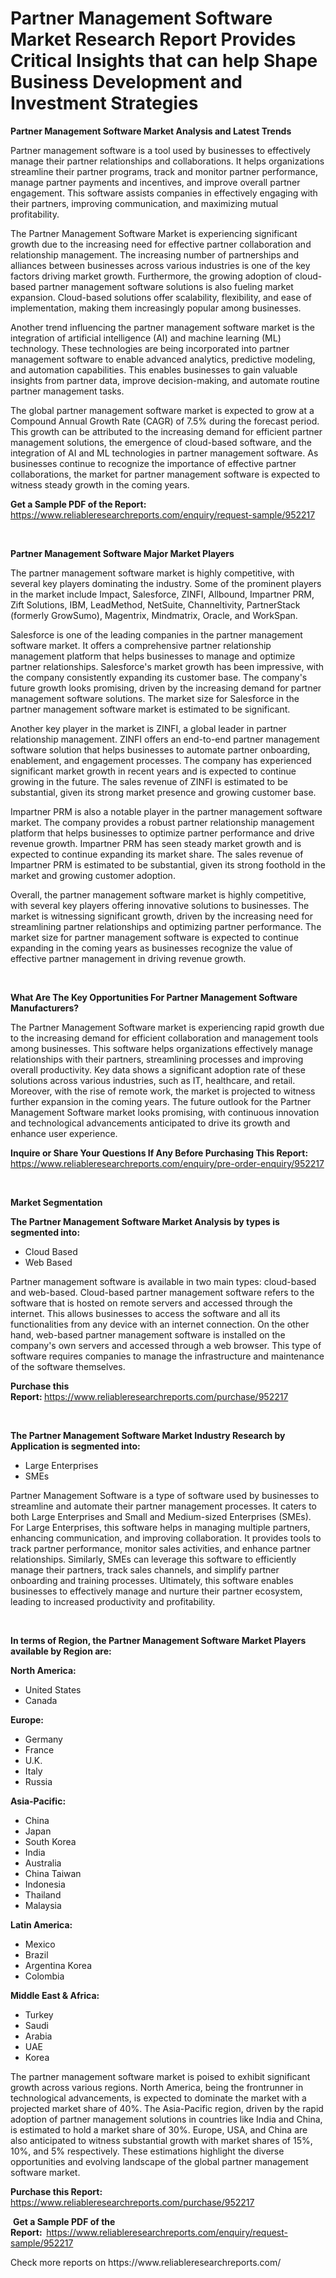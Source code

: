<p><h1>Partner Management Software Market Research Report Provides Critical Insights that can help Shape Business Development and Investment Strategies</h1></p><p><strong>Partner Management Software Market Analysis and Latest Trends</strong></p>
<p><p>Partner management software is a tool used by businesses to effectively manage their partner relationships and collaborations. It helps organizations streamline their partner programs, track and monitor partner performance, manage partner payments and incentives, and improve overall partner engagement. This software assists companies in effectively engaging with their partners, improving communication, and maximizing mutual profitability.</p><p>The Partner Management Software Market is experiencing significant growth due to the increasing need for effective partner collaboration and relationship management. The increasing number of partnerships and alliances between businesses across various industries is one of the key factors driving market growth. Furthermore, the growing adoption of cloud-based partner management software solutions is also fueling market expansion. Cloud-based solutions offer scalability, flexibility, and ease of implementation, making them increasingly popular among businesses.</p><p>Another trend influencing the partner management software market is the integration of artificial intelligence (AI) and machine learning (ML) technology. These technologies are being incorporated into partner management software to enable advanced analytics, predictive modeling, and automation capabilities. This enables businesses to gain valuable insights from partner data, improve decision-making, and automate routine partner management tasks.</p><p>The global partner management software market is expected to grow at a Compound Annual Growth Rate (CAGR) of 7.5% during the forecast period. This growth can be attributed to the increasing demand for efficient partner management solutions, the emergence of cloud-based software, and the integration of AI and ML technologies in partner management software. As businesses continue to recognize the importance of effective partner collaborations, the market for partner management software is expected to witness steady growth in the coming years.</p></p>
<p><strong>Get a Sample PDF of the Report:&nbsp;</strong> <a href="https://www.reliableresearchreports.com/enquiry/request-sample/952217">https://www.reliableresearchreports.com/enquiry/request-sample/952217</a></p>
<p>&nbsp;</p>
<p><strong>Partner Management Software Major Market Players</strong></p>
<p><p>The partner management software market is highly competitive, with several key players dominating the industry. Some of the prominent players in the market include Impact, Salesforce, ZINFI, Allbound, Impartner PRM, Zift Solutions, IBM, LeadMethod, NetSuite, Channeltivity, PartnerStack (formerly GrowSumo), Magentrix, Mindmatrix, Oracle, and WorkSpan.</p><p>Salesforce is one of the leading companies in the partner management software market. It offers a comprehensive partner relationship management platform that helps businesses to manage and optimize partner relationships. Salesforce's market growth has been impressive, with the company consistently expanding its customer base. The company's future growth looks promising, driven by the increasing demand for partner management software solutions. The market size for Salesforce in the partner management software market is estimated to be significant.</p><p>Another key player in the market is ZINFI, a global leader in partner relationship management. ZINFI offers an end-to-end partner management software solution that helps businesses to automate partner onboarding, enablement, and engagement processes. The company has experienced significant market growth in recent years and is expected to continue growing in the future. The sales revenue of ZINFI is estimated to be substantial, given its strong market presence and growing customer base.</p><p>Impartner PRM is also a notable player in the partner management software market. The company provides a robust partner relationship management platform that helps businesses to optimize partner performance and drive revenue growth. Impartner PRM has seen steady market growth and is expected to continue expanding its market share. The sales revenue of Impartner PRM is estimated to be substantial, given its strong foothold in the market and growing customer adoption.</p><p>Overall, the partner management software market is highly competitive, with several key players offering innovative solutions to businesses. The market is witnessing significant growth, driven by the increasing need for streamlining partner relationships and optimizing partner performance. The market size for partner management software is expected to continue expanding in the coming years as businesses recognize the value of effective partner management in driving revenue growth.</p></p>
<p>&nbsp;</p>
<p><strong>What Are The Key Opportunities For Partner Management Software Manufacturers?</strong></p>
<p><p>The Partner Management Software market is experiencing rapid growth due to the increasing demand for efficient collaboration and management tools among businesses. This software helps organizations effectively manage relationships with their partners, streamlining processes and improving overall productivity. Key data shows a significant adoption rate of these solutions across various industries, such as IT, healthcare, and retail. Moreover, with the rise of remote work, the market is projected to witness further expansion in the coming years. The future outlook for the Partner Management Software market looks promising, with continuous innovation and technological advancements anticipated to drive its growth and enhance user experience.</p></p>
<p><strong>Inquire or Share Your Questions If Any Before Purchasing This Report:</strong> <a href="https://www.reliableresearchreports.com/enquiry/pre-order-enquiry/952217">https://www.reliableresearchreports.com/enquiry/pre-order-enquiry/952217</a></p>
<p>&nbsp;</p>
<p><strong>Market Segmentation</strong></p>
<p><strong>The Partner Management Software Market Analysis by types is segmented into:</strong></p>
<p><ul><li>Cloud Based</li><li>Web Based</li></ul></p>
<p><p>Partner management software is available in two main types: cloud-based and web-based. Cloud-based partner management software refers to the software that is hosted on remote servers and accessed through the internet. This allows businesses to access the software and all its functionalities from any device with an internet connection. On the other hand, web-based partner management software is installed on the company's own servers and accessed through a web browser. This type of software requires companies to manage the infrastructure and maintenance of the software themselves.</p></p>
<p><strong>Purchase this Report:&nbsp;</strong><a href="https://www.reliableresearchreports.com/purchase/952217">https://www.reliableresearchreports.com/purchase/952217</a></p>
<p>&nbsp;</p>
<p><strong>The Partner Management Software Market Industry Research by Application is segmented into:</strong></p>
<p><ul><li>Large Enterprises</li><li>SMEs</li></ul></p>
<p><p>Partner Management Software is a type of software used by businesses to streamline and automate their partner management processes. It caters to both Large Enterprises and Small and Medium-sized Enterprises (SMEs). For Large Enterprises, this software helps in managing multiple partners, enhancing communication, and improving collaboration. It provides tools to track partner performance, monitor sales activities, and enhance partner relationships. Similarly, SMEs can leverage this software to efficiently manage their partners, track sales channels, and simplify partner onboarding and training processes. Ultimately, this software enables businesses to effectively manage and nurture their partner ecosystem, leading to increased productivity and profitability.</p></p>
<p>&nbsp;</p>
<p><strong>In terms of Region, the Partner Management Software Market Players available by Region are:</strong></p>
<p>
    <p> <strong> North America: </strong>
        <ul>
            <li>United States</li>
            <li>Canada</li>
        </ul>
        </p> 
    <p> <strong> Europe: </strong>
        <ul>
            <li>Germany</li>
            <li>France</li>
            <li>U.K.</li>
            <li>Italy</li>
            <li>Russia</li>
        </ul>
        </p> 
    <p> <strong> Asia-Pacific: </strong>
        <ul>
            <li>China</li>
            <li>Japan</li>
            <li>South Korea</li>
            <li>India</li>
            <li>Australia</li>
            <li>China Taiwan</li>
            <li>Indonesia</li>
            <li>Thailand</li>
            <li>Malaysia</li>
        </ul>
        </p> 
    <p> <strong> Latin America: </strong>
        <ul>
            <li>Mexico</li>
            <li>Brazil</li>
            <li>Argentina Korea</li>
            <li>Colombia</li>
        </ul>
        </p> 
    <p> <strong> Middle East & Africa: </strong>
        <ul>
            <li>Turkey</li>
            <li>Saudi</li>
            <li>Arabia</li>
            <li>UAE</li>
            <li>Korea</li>
        </ul>
    </p>
    </p>
<p><p>The partner management software market is poised to exhibit significant growth across various regions. North America, being the frontrunner in technological advancements, is expected to dominate the market with a projected market share of 40%. The Asia-Pacific region, driven by the rapid adoption of partner management solutions in countries like India and China, is estimated to hold a market share of 30%. Europe, USA, and China are also anticipated to witness substantial growth with market shares of 15%, 10%, and 5% respectively. These estimations highlight the diverse opportunities and evolving landscape of the global partner management software market.</p></p>
<p><strong>Purchase this Report: </strong><a href="https://www.reliableresearchreports.com/purchase/952217">https://www.reliableresearchreports.com/purchase/952217</a></p>
<p>&nbsp;<strong>Get a Sample PDF of the Report:&nbsp;&nbsp;</strong><a href="https://www.reliableresearchreports.com/enquiry/request-sample/952217">https://www.reliableresearchreports.com/enquiry/request-sample/952217</a></p>
<p><strong></strong></p>
<p>Check more reports on https://www.reliableresearchreports.com/</p>